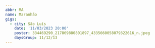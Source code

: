 ```yaml
---
abbr: MA
name: Maranhão
gigs:
  - city: São Luís
    date: '11/03/2023 20:00'
    poster: 334469290_217869880801897_4335660058079322616_n.jpeg
    daysGroup: 11/12/13
---
```


